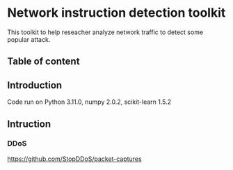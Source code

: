 # Network instruction detection toolkit

This toolkit to help reseacher analyze network traffic to detect some popular attack.

## Table of content

## Introduction

Code run on Python 3.11.0, numpy 2.0.2, scikit-learn 1.5.2

## Intruction

### DDoS

https://github.com/StopDDoS/packet-captures